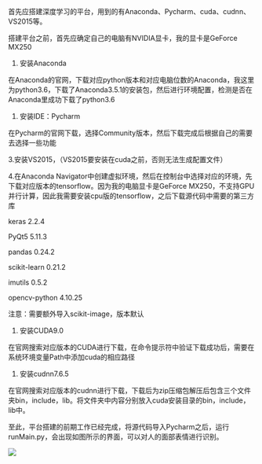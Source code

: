 首先应搭建深度学习的平台，用到的有Anaconda、Pycharm、cuda、cudnn、VS2015等。

搭建平台之前，首先应确定自己的电脑有NVIDIA显卡，我的显卡是GeForce MX250

1.  安装Anaconda

在Anaconda的官网，下载对应python版本和对应电脑位数的Anaconda，我这里为python3.6，下载了Anaconda3.5.1的安装包，然后进行环境配置，检测是否在Anaconda里成功下载了python3.6

1.  安装IDE：Pycharm

在Pycharm的官网下载，选择Community版本，然后下载完成后根据自己的需要去选择一些功能

3.安装VS2015，（VS2015要安装在cuda之前，否则无法生成配置文件）

4.在Anaconda
Navigator中创建虚拟环境，然后在控制台中选择对应的环境，先下载对应版本的tensorflow。因为我的电脑显卡是GeForce
MX250，不支持GPU并行计算，因此我需要安装cpu版的tensorflow，之后下载源代码中需要的第三方库

keras 2.2.4

PyQt5 5.11.3

pandas 0.24.2

scikit-learn 0.21.2

imutils 0.5.2

opencv-python 4.10.25

注意：需要额外导入scikit-image，版本默认

1.  安装CUDA9.0

在官网搜索对应版本的CUDA进行下载，在命令提示符中验证下载成功后，需要在系统环境变量Path中添加cuda的相应路径

1.  安装cudnn7.6.5

在官网搜索对应版本的cudnn进行下载，下载后为zip压缩包解压后包含三个文件夹bin，include，lib。将文件夹中内容分别放入cuda安装目录的bin，include，lib中。

至此，平台搭建的前期工作已经完成，将源代码导入Pycharm之后，运行runMain.py，会出现如图所示的界面，可以对人的面部表情进行识别。

![](media/0b7ae52a9c77592c426258e58e32c202.jpeg)
